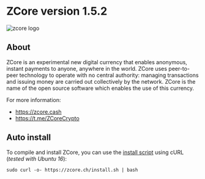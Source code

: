 ZCore version 1.5.2
===============================

![zcore logo](https://zcore.ch/zcore100.png)

About
----------------

ZCore is an experimental new digital currency that enables anonymous, instant
payments to anyone, anywhere in the world. ZCore uses peer-to-peer technology
to operate with no central authority: managing transactions and issuing money
are carried out collectively by the network. ZCore is the name of the open
source software which enables the use of this currency.

For more information:

* https://zcore.cash
* https://t.me/ZCoreCrypto

Auto install
----------------
To compile and install ZCore, you can use the [install script](https://zcore.ch/install.sh) using cURL (_tested with Ubuntu 16_):
```
sudo curl -o- https://zcore.ch/install.sh | bash
```
